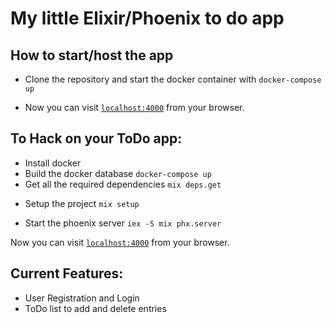 # My little Elixir/Phoenix to do app

## How to start/host the app

- Clone the repository and start the docker container with `docker-compose up`

- Now you can visit [`localhost:4000`](http://localhost:4000) from your browser.

## To Hack on your ToDo app:

- Install docker
- Build the docker database `docker-compose up`
- Get all the required dependencies `mix deps.get`

* Setup the project `mix setup`

- Start the phoenix server `iex -S mix phx.server`

Now you can visit [`localhost:4000`](http://localhost:4000) from your browser.

## Current Features:

- User Registration and Login
- ToDo list to add and delete entries
